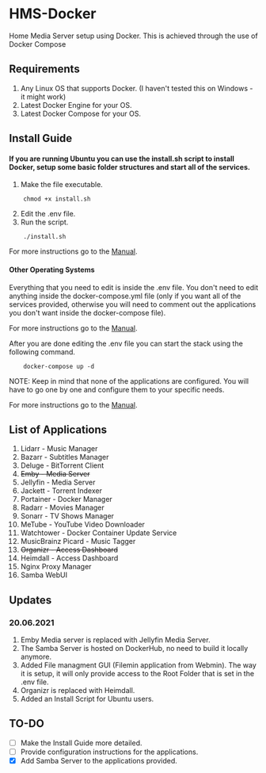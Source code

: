 # HMS-Docker
Home Media Server setup using Docker.
This is achieved through the use of Docker Compose

## Requirements
1. Any Linux OS that supports Docker. (I haven't tested this on Windows - it might work)
2. Latest Docker Engine for your OS.
3. Latest Docker Compose for your OS.

## Install Guide
#### If you are running Ubuntu you can use the install.sh script to install Docker, setup some basic folder structures and start all of the services.
1. Make the file executable.
```console
    chmod +x install.sh
```
2. Edit the .env file.
3. Run the script.
```console
    ./install.sh
``` 
For more instructions go to the [Manual](docs/MANUAL.md).

#### Other Operating Systems
Everything that you need to edit is inside the .env file. You don't need to edit anything inside the docker-compose.yml file (only if you want all of the services provided, otherwise you will need to comment out the applications you don't want inside the docker-compose file).

For more instructions go to the [Manual](docs/MANUAL.md).

After you are done editing the .env file you can start the stack using the following command.
```console
    docker-compose up -d
```
    
NOTE: Keep in mind that none of the applications are configured. You will have to go one by one and configure them to your specific needs.

For more instructions go to the [Manual](docs/MANUAL.md).

## List of Applications
1. Lidarr - Music Manager
2. Bazarr - Subtitles Manager
3. Deluge - BitTorrent Client
4. ~~Emby - Media Server~~
4. Jellyfin - Media Server
5. Jackett - Torrent Indexer
6. Portainer - Docker Manager
7. Radarr - Movies Manager
8. Sonarr - TV Shows Manager
9. MeTube - YouTube Video Downloader
10. Watchtower - Docker Container Update Service
11. MusicBrainz Picard - Music Tagger
12. ~~Organizr - Access Dashboard~~
12. Heimdall - Access Dashboard
13. Nginx Proxy Manager
14. Samba WebUI

## Updates
### 20.06.2021
1. Emby Media server is replaced with Jellyfin Media Server.
2. The Samba Server is hosted on DockerHub, no need to build it locally anymore.
3. Added File managment GUI (Filemin application from Webmin). The way it is setup, it will only provide access to the Root Folder that is set in the .env file.
4. Organizr is replaced with Heimdall.
5. Added an Install Script for Ubuntu users.

## TO-DO
- [ ] Make the Install Guide more detailed.
- [ ] Provide configuration instructions for the applications.
- [x] Add Samba Server to the applications provided.
